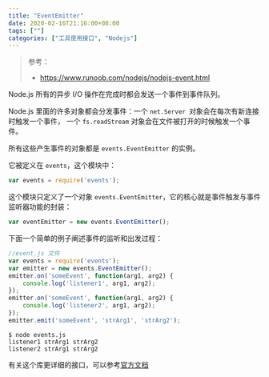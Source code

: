```yaml
---
title: "EventEmitter"
date: 2020-02-16T21:16:00+08:00
tags: [""]
categories: ["工具使用接口", "Nodejs"]
---
```


> 参考：
>
> - https://www.runoob.com/nodejs/nodejs-event.html


Node.js 所有的异步 I/O 操作在完成时都会发送一个事件到事件队列。

Node.js 里面的许多对象都会分发事件：一个 `net.Server `对象会在每次有新连接时触发一个事件， 一个 `fs.readStream` 对象会在文件被打开的时候触发一个事件。 

所有这些产生事件的对象都是 `events.EventEmitter` 的实例。

它被定义在 `events`，这个模块中：

```javascript
var events = require('events');
```

这个模块只定义了一个对象 `events.EventEmitter`，它的核心就是事件触发与事件监听器功能的封装：

```javascript
var eventEmitter = new events.EventEmitter();
```

下面一个简单的例子阐述事件的监听和出发过程：

```javascript
//event.js 文件
var events = require('events'); 
var emitter = new events.EventEmitter(); 
emitter.on('someEvent', function(arg1, arg2) { 
    console.log('listener1', arg1, arg2); 
}); 
emitter.on('someEvent', function(arg1, arg2) { 
    console.log('listener2', arg1, arg2); 
}); 
emitter.emit('someEvent', 'strArg1', 'strArg2'); 
```

```
$ node events.js
listener1 strArg1 strArg2
listener2 strArg1 strArg2
```

有关这个库更详细的接口，可以参考[官方文档](https://nodejs.org/api/events.html)
